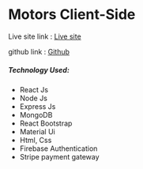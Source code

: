 <h1>Motors Client-Side</h1>
            <p>Live site link : <a href='https://motors-69a7d.web.app/'>Live site</a></p>
            <p>github link : <a href='https://github.com/AnikHaque/Motors-client/'>Github</a></p>
            <h5>Technology Used:</h5>
            <ul>
                <li>React Js</li>
                <li>Node Js</li>
                <li>Express Js</li>
                <li>MongoDB</li>
                <li>React Bootstrap</li>
                <li>Material Ui</li>
                <li>Html, Css</li>
                <li>Firebase Authentication</li>
                <li>Stripe payment gateway</li>
            </ul>
